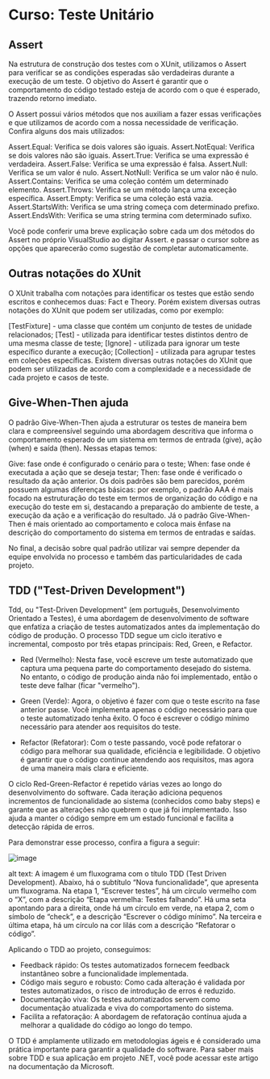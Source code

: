 # Curso: Teste Unitário

## Assert
Na estrutura de construção dos testes com o XUnit, utilizamos o Assert para verificar se as condições esperadas são verdadeiras durante a execução de um teste. O objetivo do Assert é garantir que o comportamento do código testado esteja de acordo com o que é esperado, trazendo retorno imediato.

O Assert possui vários métodos que nos auxiliam a fazer essas verificações e que utilizamos de acordo com a nossa necessidade de verificação. Confira alguns dos mais utilizados:

Assert.Equal: Verifica se dois valores são iguais.
Assert.NotEqual: Verifica se dois valores não são iguais.
Assert.True: Verifica se uma expressão é verdadeira.
Assert.False: Verifica se uma expressão é falsa.
Assert.Null: Verifica se um valor é nulo.
Assert.NotNull: Verifica se um valor não é nulo.
Assert.Contains: Verifica se uma coleção contém um determinado elemento.
Assert.Throws: Verifica se um método lança uma exceção específica.
Assert.Empty: Verifica se uma coleção está vazia.
Assert.StartsWith: Verifica se uma string começa com determinado prefixo.
Assert.EndsWith: Verifica se uma string termina com determinado sufixo.

Você pode conferir uma breve explicação sobre cada um dos métodos do Assert no próprio VisualStudio ao digitar Assert. e passar o cursor sobre as opções que aparecerão como sugestão de completar automaticamente.

## Outras notações do XUnit

O XUnit trabalha com notações para identificar os testes que estão sendo escritos e conhecemos duas: Fact e Theory. Porém existem diversas outras notações do XUnit que podem ser utilizadas, como por exemplo:

[TestFixture] - uma classe que contém um conjunto de testes de unidade relacionados;
[Test] - utilizada para identificar testes distintos dentro de uma mesma classe de teste;
[Ignore] - utilizada para ignorar um teste específico durante a execução;
[Collection] - utilizada para agrupar testes em coleções específicas.
Existem diversas outras notações do XUnit que podem ser utilizadas de acordo com a complexidade e a necessidade de cada projeto e casos de teste. 

## Give-When-Then ajuda

O padrão Give-When-Then ajuda a estruturar os testes de maneira bem clara e compreensível seguindo uma abordagem descritiva que informa o comportamento esperado de um sistema em termos de entrada (give), ação (when) e saída (then). Nessas etapas temos:

Give: fase onde é configurado o cenário para o teste;
When: fase onde é executada a ação que se deseja testar;
Then: fase onde é verificado o resultado da ação anterior.
Os dois padrões são bem parecidos, porém possuem algumas diferenças básicas: por exemplo, o padrão AAA é mais focado na estruturação do teste em termos de organização do código e na execução do teste em si, destacando a preparação do ambiente de teste, a execução da ação e a verificação do resultado. Já o padrão Give-When-Then é mais orientado ao comportamento e coloca mais ênfase na descrição do comportamento do sistema em termos de entradas e saídas.

No final, a decisão sobre qual padrão utilizar vai sempre depender da equipe envolvida no processo e também das particularidades de cada projeto.

## TDD ("Test-Driven Development")
Tdd, ou "Test-Driven Development" (em português, Desenvolvimento Orientado a Testes), é uma abordagem de desenvolvimento de software que enfatiza a criação de testes automatizados antes da implementação do código de produção. O processo TDD segue um ciclo iterativo e incremental, composto por três etapas principais: Red, Green, e Refactor.

- Red (Vermelho): Nesta fase, você escreve um teste automatizado que captura uma pequena parte do comportamento desejado do sistema. No entanto, o código de produção ainda não foi implementado, então o teste deve falhar (ficar "vermelho").

- Green (Verde): Agora, o objetivo é fazer com que o teste escrito na fase anterior passe. Você implementa apenas o código necessário para que o teste automatizado tenha êxito. O foco é escrever o código mínimo necessário para atender aos requisitos do teste.

- Refactor (Refatorar): Com o teste passando, você pode refatorar o código para melhorar sua qualidade, eficiência e legibilidade. O objetivo é garantir que o código continue atendendo aos requisitos, mas agora de uma maneira mais clara e eficiente.

O ciclo Red-Green-Refactor é repetido várias vezes ao longo do desenvolvimento do software. Cada iteração adiciona pequenos incrementos de funcionalidade ao sistema (conhecidos como baby steps) e garante que as alterações não quebrem o que já foi implementado. Isso ajuda a manter o código sempre em um estado funcional e facilita a detecção rápida de erros.

Para demonstrar esse processo, confira a figura a seguir:

![image](https://github.com/Arthur-Sena/Curso-TesteUnitario/assets/57300757/d0233a91-0515-496c-8d94-b76ce19bb939)

alt text: A imagem é um fluxograma com o título TDD (Test Driven Development). Abaixo, há o subtítulo “Nova funcionalidade”, que apresenta um fluxograma. Na etapa 1, “Escrever testes”, há um círculo vermelho com o “X”, com a descrição “Etapa vermelha: Testes falhando”. Há uma seta apontando para a direita, onde há um círculo em verde, na etapa 2, com o símbolo de “check”, e a descrição “Escrever  o código mínimo”. Na terceira e última etapa, há um círculo na cor lilás com a descrição “Refatorar o código”.

Aplicando o TDD ao projeto, conseguimos:

- Feedback rápido: Os testes automatizados fornecem feedback instantâneo sobre a funcionalidade implementada.
- Código mais seguro e robusto: Como cada alteração é validada por testes automatizados, o risco de introdução de erros é reduzido.
- Documentação viva: Os testes automatizados servem como documentação atualizada e viva do comportamento do sistema.
- Facilita a refatoração: A abordagem de refatoração contínua ajuda a melhorar a qualidade do código ao longo do tempo.

O TDD é amplamente utilizado em metodologias ágeis e é considerado uma prática importante para garantir a qualidade do software. Para saber mais sobre TDD e sua aplicação em projeto .NET, você pode acessar este artigo na documentação da Microsoft.
